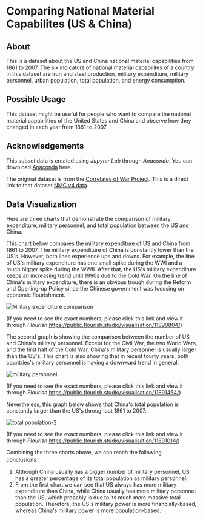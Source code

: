 # Comparing National Material Capabilites (US & China)
## About 
This is a dataset about the US and China national material capabilities from 1861 to 2007. The six indicators of national material capabilites of a country in this dataset are iron and steel production, military expenditure, military personnel, urban population, total population, and energy consumption.

## Possible Usage
This dataset might be useful for people who want to compare the national material capabilities of the United States and China and observe how they changed in each year from 1861 to 2007. 

## Acknowledgements
This subset data is created using *Jupyter Lab* through *Anaconda*. You can download [Anaconda](https://unc-libraries-data.github.io/Python/Setup.html) here.

The original dataset is from the [Correlates of War Project](https://correlatesofwar.org). This is a direct link to that dataset [NMC v4 data](https://correlatesofwar.org/wp-content/uploads/NMC_v4_0.csv).
## Data Visualization 
Here are three charts that demonstrate the comparison of military expenditure, military personnel, and total population between the US and China.

This chart below compares the military expenditure of US and China from 1861 to 2007. The military expenditure of China is constantly lower than the US's. However, both lines experience ups and downs. For example, the line of US's military expenditure has one small spike during the WWI and a much bigger spike during the WWII. After that, the US's military expenditure keeps an increasing trend until 1990s due to the Cold War. On the line of China's military expenditure, there is an obvious trough during the Reform and Opening-up Policy since the Chinese government was focusing on economic flourishment.

![Military expenditure comparison](https://user-images.githubusercontent.com/118332157/202929984-996efbb2-b926-4903-8190-d36e6d836e26.png)

(If you need to see the exact numbers, please click this link and view it through *Flourish* https://public.flourish.studio/visualisation/11890804/)

The second graph is showing the comparison between the number of US and China's military personnel. Except for the Civil War, the two World Wars, and the first half of the Cold War, China's military personnel is usually larger than the US's. This chart is also showing that in recent fourty years, both countries's military personnel is having a downward trend in general. 

![military personnel](https://user-images.githubusercontent.com/118332157/204039397-d4ad0cfe-dad6-417d-ae5a-a5330e0ef2d8.png)

(If you need to see the exact numbers, please click this link and view it through *Flourish* https://public.flourish.studio/visualisation/11891454/)

Nevertheless, this graph below shows that China's total population is constantly larger than the US's throughout 1861 to 2007.

![total population-2](https://user-images.githubusercontent.com/118332157/204040051-12795804-7286-4fd1-90d2-55de8c641f56.png)

(If you need to see the exact numbers, please click this link and view it through *Flourish* https://public.flourish.studio/visualisation/11891014/)

Combining the three charts above, we can reach the following conclusions：
1. Although China usually has a bigger number of military personnel, US has a greater percentage of its total population as military personnel. 
2. From the first chart we can see that US always has more military expenditure than China, while China usually has more military personnel than the US, which propably is due to its much more massive total population. Therefore, the US's military power is more financially-based, whereas China's military power is more population-based.

